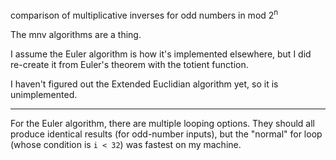 comparison of multiplicative inverses for odd numbers in mod 2<sup>n</sup>

The mnv algorithms are a thing.

I assume the Euler algorithm is how it's implemented elsewhere, but I did re-create it from Euler's theorem with the totient function.

I haven't figured out the Extended Euclidian algorithm yet, so it is unimplemented.

<hr/>

For the Euler algorithm, there are multiple looping options.  They should all produce identical results (for odd-number inputs), but the "normal" for loop (whose condition is `i < 32`) was fastest on my machine.
